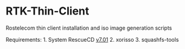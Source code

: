# RTK-Thin-Client
Rostelecom thin client installation and iso image generation scripts

Requirements:
    1. System RescueCD [v7.01](https://osdn.net/projects/systemrescuecd/storage/releases/7.01/systemrescue-7.01-amd64.iso)
    2. xorisso
    3. squashfs-tools
